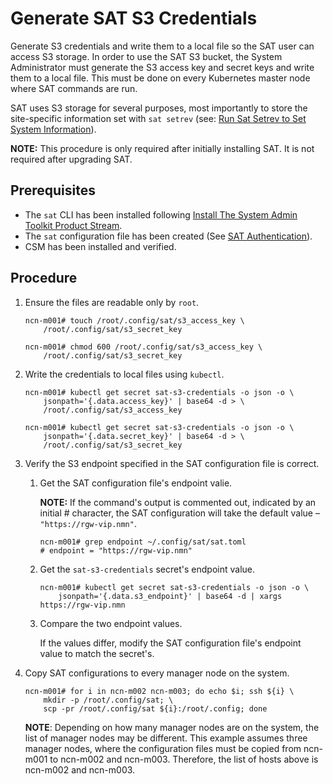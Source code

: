 # Generate SAT S3 Credentials

Generate S3 credentials and write them to a local file so the SAT user can access S3 storage. In order to use the SAT
S3 bucket, the System Administrator must generate the S3 access key and secret keys and write them to a local file.
This must be done on every Kubernetes master node where SAT commands are run.

SAT uses S3 storage for several purposes, most importantly to store the site-specific information set with `sat setrev`
(see: [Run Sat Setrev to Set System Information](#run-sat-setrev-to-set-system-information)).

**NOTE:** This procedure is only required after initially installing SAT. It is not
required after upgrading SAT.

## Prerequisites

- The `sat` CLI has been installed following [Install The System Admin Toolkit Product Stream](#install-the-system-admin-toolkit-product-stream).
- The `sat` configuration file has been created (See [SAT Authentication](#sat-authentication)).
- CSM has been installed and verified.

## Procedure

1. Ensure the files are readable only by `root`.

    ```screen
    ncn-m001# touch /root/.config/sat/s3_access_key \
        /root/.config/sat/s3_secret_key
    ```

    ```screen
    ncn-m001# chmod 600 /root/.config/sat/s3_access_key \
        /root/.config/sat/s3_secret_key
    ```

2. Write the credentials to local files using `kubectl`.

    ```screen
    ncn-m001# kubectl get secret sat-s3-credentials -o json -o \
        jsonpath='{.data.access_key}' | base64 -d > \
        /root/.config/sat/s3_access_key
    ```

    ```screen
    ncn-m001# kubectl get secret sat-s3-credentials -o json -o \
        jsonpath='{.data.secret_key}' | base64 -d > \
        /root/.config/sat/s3_secret_key
    ```

3. Verify the S3 endpoint specified in the SAT configuration file is correct.

    1. Get the SAT configuration file's endpoint valie.

        **NOTE:** If the command's output is commented out, indicated by an initial #
        character, the SAT configuration will take the default value – `"https://rgw-vip.nmn"`.

        ```screen
        ncn-m001# grep endpoint ~/.config/sat/sat.toml
        # endpoint = "https://rgw-vip.nmn"
        ```

    2. Get the `sat-s3-credentials` secret's endpoint value.

        ```screen
        ncn-m001# kubectl get secret sat-s3-credentials -o json -o \
            jsonpath='{.data.s3_endpoint}' | base64 -d | xargs
        https://rgw-vip.nmn
        ```

    3. Compare the two endpoint values.

        If the values differ, modify the SAT configuration file's endpoint value to match the secret's.

4. Copy SAT configurations to every manager node on the system.

    ```screen
    ncn-m001# for i in ncn-m002 ncn-m003; do echo $i; ssh ${i} \
        mkdir -p /root/.config/sat; \
        scp -pr /root/.config/sat ${i}:/root/.config; done
    ```

    **NOTE**: Depending on how many manager nodes are on the system, the list of manager nodes may
    be different. This example assumes three manager nodes, where the configuration files must be
    copied from ncn-m001 to ncn-m002 and ncn-m003. Therefore, the list of hosts above is ncn-m002
    and ncn-m003.
